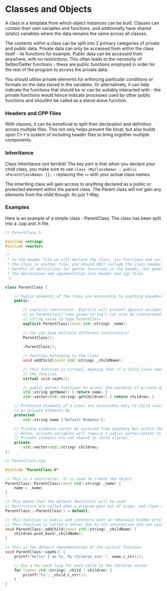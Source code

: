 # Classes and Objects

A class is a template from which object instances can be built. Classes can
contain their own variables and functions, and additionally have shared (static)
variables where the data remains the same across all classes.

The contents within a class can be split into 2 primary categories of 
private and public data. Private data can only be accessed from within the
class itself - its functions for example. Public data can be accessed from 
anywhere, with no restrictions. This often leads to the necessity of 
Setter/Getter functions - these are public functions employed in order for the
rest of the program to access the private data.

You should utilise private elements for enforcing particular conditions or 
formats on the data stored in the variables. Or alternatively, it can help 
indicate the functions that should be or can be suitably interacted with - 
the private functions would hence indicate processes used by other 
public functions and shouldnt be called as a stand-alone function.

### Headers and CPP Files

With classes, it can be beneficial to split their declaration and definition
across multiple files. This not only helps prevent file bloat, but also builds
upon C++'s system of including header files to bring together multiple components.

### Inheritance

Class Inheritance isnt terrible! The key part is that when you declare your
child class, you make sure to use 
`class <MyClassName> : public <ParentClassName> {};` - replacing the `<>` 
with your actual class names.

The inheriting class will gain access to anything declared as a public or 
protected element within the parent class. The Parent class will not gain 
any elements from the child though. Its just 1-Way.

### Examples

Here is an example of a simple class - ParentClass. The class has been split 
into a .cpp and .h file.

```c++
// ParentClass.h

#include <string>
#include <vector>

/*
 * In the header file we will declare the class, its functions and variables. When you want to use
 * the class in another file, you should ONLY include the class header. You could implement a
 * handful of definitions for getter functions in the header, but generally you should aim to split
 * the declaration and impementation into header and cpp files.
 */

class ParentClass {

    // Public elements of the class are accessible to anything anywhere.
    public:

        // explicit constructor. Explicit will prevent against accidental type conversions
        // as ParentClass("some given string") can also be interpreted as a typecast of the
        // string value to type ParentClass
        explicit ParentClass(const std::string& _name);
        
        // You can have multiple different constructors!
        ParentClass();
        
        ~ParentClass();

        // Function belonging to the class
        void addChild(const std::string& _childName);

        // this function is virtual, meaning that if a child class needs to, it can redefine
        // the function
        virtual void sayHi();

        // public getter functions to access the contents of private data
        std::string getName() { return name; }
        std::vector<std::string> getChildren() { return children; }

    // Protected elements of a class are accessible only to child classes. Aside from that, they act
    // as private elements do
    protected:
        std::string name {"Default McNamey"};

    // Private elements cannot be accessed from anywhere but within the class and its functions.
    // Hence, private variables will require a public getter/setter to access/alter them.
    // Private elements are not shared to child classes.
    private:
        std::vector<std::string> children;
};
```


```c++
// ParentClass.cpp

#include "ParentClass.h"

// This is a constructor. It is used to create the object
ParentClass::ParentClass(const std::string& _name) {
    name = _name;
}

// This means that the default destructor will be used
// Destructors are called when a program goes out of scope, and clean up the object and its memory
ParentClass::~ParentClass() = default;

// This function is public and interacts with an otherwise hidden private variable (children)
// This function is called a Setter due to its interaction and use case
void ParentClass::addChild(const std::string& _childName) {
    children.push_back(_childName);
}

// This is the default implementation of the virtual function
void ParentClass::sayHi() {
    printf("Hello! I am %s. My children are: ", name.c_str());

    // Use a for-each loop for each child in the children vector
    for (const std::string& _child : children) {
        printf("%s", _child.c_str());
    }
}
```